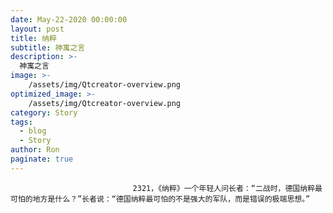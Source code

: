 ```yaml
---
date: May-22-2020 00:00:00
layout: post
title: 纳粹
subtitle: 神寓之言
description: >-
  神寓之言
image: >-
    /assets/img/Qtcreator-overview.png
optimized_image: >-
    /assets/img/Qtcreator-overview.png
category: Story
tags:
  - blog
  - Story
author: Ron
paginate: true
---
```


							　　2321，《纳粹》一个年轻人问长者：“二战时，德国纳粹最可怕的地方是什么？”长者说：“德国纳粹最可怕的不是强大的军队，而是错误的极端思想。”
							
							
						